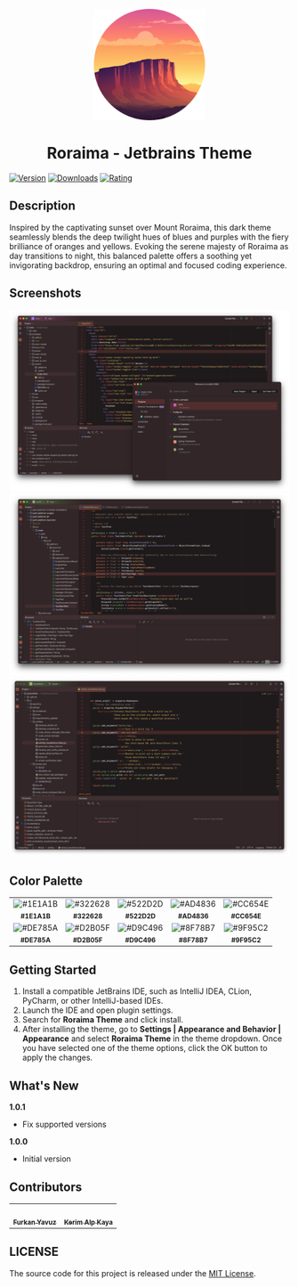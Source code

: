 <p align="center">
   <a href="https://plugins.jetbrains.com/plugin/22961-roraima-theme">
    <img src="./icon.png" alt="Logo" width=200>
  </a>
</p>

<h1 align="center">
Roraima - Jetbrains Theme
</h1>

[![Version](https://img.shields.io/jetbrains/plugin/v/22961-roraima-theme.svg?label=Version&style=for-the-badge&logo=jetbrains)](https://plugins.jetbrains.com/plugin/22961-roraima-theme)
[![Downloads](https://img.shields.io/jetbrains/plugin/d/22961-roraima-theme.svg?style=for-the-badge&logo=jetbrains)](https://plugins.jetbrains.com/plugin/22961-roraima-theme)
[![Rating](https://img.shields.io/jetbrains/plugin/r/rating/22961-roraima-theme?label=Rating&style=for-the-badge&logo=jetbrains)](https://plugins.jetbrains.com/plugin/22961-roraima-theme)

## Description

Inspired by the captivating sunset over Mount Roraima, this dark theme seamlessly blends the deep twilight hues of 
blues and purples with the fiery brilliance of oranges and yellows. Evoking the serene majesty of Roraima as day 
transitions to night, this balanced palette offers a soothing yet invigorating backdrop, ensuring an optimal and 
focused coding experience.

## Screenshots

<img src="screenshot-1.png" alt="screenshot">
<img src="screenshot-2.png" alt="screenshot">
<img src="screenshot-3.png" alt="screenshot">

## Color Palette

<table>
   <tr>
      <td align="center"><img src="https://codigrate.com/util/color/1E1A1B.png" alt="#1E1A1B"><br/><sub><b>#1E1A1B</b></sub><br/></td>
      <td align="center"><img src="https://codigrate.com/util/color/322628.png" alt="#322628"><br/><sub><b>#322628</b></sub><br/></td>
      <td align="center"><img src="https://codigrate.com/util/color/522D2D.png" alt="#522D2D"><br/><sub><b>#522D2D</b></sub><br/></td>
      <td align="center"><img src="https://codigrate.com/util/color/AD4836.png" alt="#AD4836"><br/><sub><b>#AD4836</b></sub><br/></td>
      <td align="center"><img src="https://codigrate.com/util/color/CC654E.png" alt="#CC654E"><br/><sub><b>#CC654E</b></sub><br/></td>
   </tr>
   <tr>
      <td align="center"><img src="https://codigrate.com/util/color/DE785A.png" alt="#DE785A"><br/><sub><b>#DE785A</b></sub><br/></td>
      <td align="center"><img src="https://codigrate.com/util/color/D2B05F.png" alt="#D2B05F"><br/><sub><b>#D2B05F</b></sub><br/></td>
      <td align="center"><img src="https://codigrate.com/util/color/D9C496.png" alt="#D9C496"><br/><sub><b>#D9C496</b></sub><br/></td>
      <td align="center"><img src="https://codigrate.com/util/color/8F78B7.png" alt="#8F78B7"><br/><sub><b>#8F78B7</b></sub><br/></td>
      <td align="center"><img src="https://codigrate.com/util/color/9F95C2.png" alt="#9F95C2"><br/><sub><b>#9F95C2</b></sub><br/></td>
   </tr>
</table>

## Getting Started

1. Install a compatible JetBrains IDE, such as IntelliJ IDEA, CLion, PyCharm, or other IntelliJ-based IDEs.
2. Launch the IDE and open plugin settings.
3. Search for **Roraima Theme** and click install.
4. After installing the theme, go to **Settings | Appearance and Behavior | Appearance** and select **Roraima
   Theme** in the theme dropdown. Once you have selected one of the theme options, click the OK button to apply the
   changes.

## What's New

<b>1.0.1</b>
<ul>
    <li>
        Fix supported versions
    </li>
</ul>
<b>1.0.0</b>
<ul>
    <li>
        Initial version
    </li>
</ul>

## Contributors

<!-- ALL-CONTRIBUTORS-LIST:START - Do not remove or modify this section -->
<!-- prettier-ignore-start -->
<!-- markdownlint-disable -->
<table>
  <tr>
    <td align="center"><a href="https://github.com/furknyavuz"><img src="https://avatars0.githubusercontent.com/u/2248168?s=460&u=435ef6ade0785a7a135ce56cae751fb3ade1d126&v=4" width="100px;" alt=""/><br /><sub><b>Furkan Yavuz</b></sub></a><br /></td>
    <td align="center"><a href="https://github.com/kerimalp"><img src="https://avatars.githubusercontent.com/u/90132495?v=4" width="100px;" alt=""/><br /><sub><b>Kerim Alp Kaya</b></sub></a><br /></td>
  </tr>
</table>

<!-- markdownlint-enable -->
<!-- prettier-ignore-end -->

<!-- ALL-CONTRIBUTORS-LIST:END -->

## LICENSE

The source code for this project is released under the [MIT License](LICENSE).

